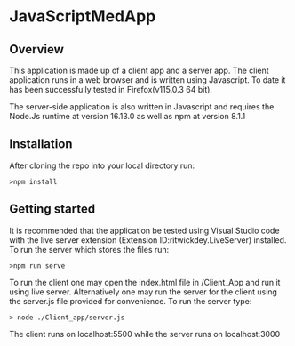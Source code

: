 # JavaScriptMedApp

## Overview
This application is made up of a client app and a server app. The client application runs in a web browser and is written using Javascript. To date it has been successfully tested in Firefox(v115.0.3 64 bit).

The server-side application is also written in Javascript and requires the Node.Js runtime at version 16.13.0 as well as
npm at version 8.1.1

## Installation
After cloning the repo into your local directory run:

`>npm install`

## Getting started
It is recommended that the application be tested using Visual Studio code with the live server extension (Extension ID:ritwickdey.LiveServer) installed. To run the server which stores the files run:

`>npm run serve`

To run the client one may open the index.html file in /Client_App and run it using live server. Alternatively one may run the server for the client using the server.js file provided for convenience. To run the server type:

`> node ./Client_app/server.js`

The client runs on localhost:5500 while the server runs on localhost:3000


